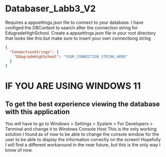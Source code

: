 # Databaser_Labb3_V2
Requires a appsettings.json file to connect to your database.
I have configed the DBContext to search after the connection string for EdugradeHighSchool.
Create a appsettings.json file in your root directory that looks like this but make sure to insert your own connectiong string
```json
{
  "ConnectionStrings": {
    "EdugradeHighSchool": "YOUR_CONNECTION_STRING_HERE"
  }
}
```


# IF YOU ARE USING WINDOWS 11
## To get the best experience viewing the database with this application
You will have to go to Windows > Settings > System > For Developers > Terminal and change it to Windows Console Host
This is the only working solution I found as of now to be able to change the console window for the user to be able to 
display the information correctly on the screen! Hopefully I will find a different workaround in the near future, but this
is the only way I know of now.
